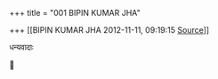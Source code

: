 +++
title = "001 BIPIN KUMAR JHA"

+++
[[BIPIN KUMAR JHA	2012-11-11, 09:19:15 [Source](https://groups.google.com/g/bvparishat/c/BCHFcoVB97I)]]



धन्यवादाः



